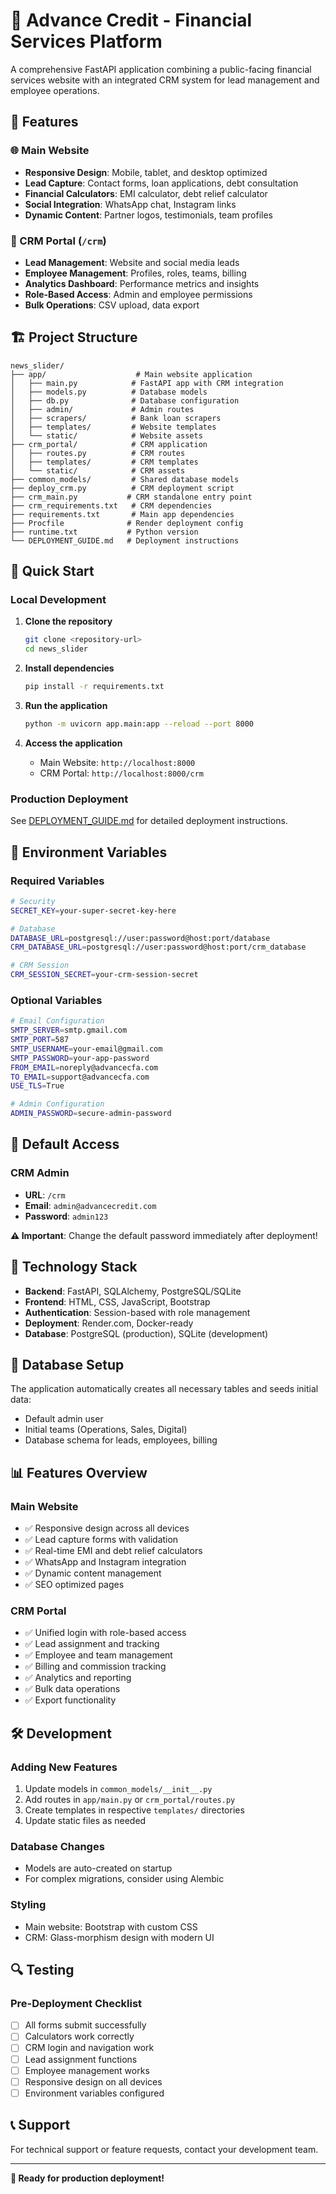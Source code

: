 # 🏦 Advance Credit - Financial Services Platform

A comprehensive FastAPI application combining a public-facing financial services website with an integrated CRM system for lead management and employee operations.

## **🎯 Features**

### **🌐 Main Website**
- **Responsive Design**: Mobile, tablet, and desktop optimized
- **Lead Capture**: Contact forms, loan applications, debt consultation
- **Financial Calculators**: EMI calculator, debt relief calculator
- **Social Integration**: WhatsApp chat, Instagram links
- **Dynamic Content**: Partner logos, testimonials, team profiles

### **🔐 CRM Portal** (`/crm`)
- **Lead Management**: Website and social media leads
- **Employee Management**: Profiles, roles, teams, billing
- **Analytics Dashboard**: Performance metrics and insights
- **Role-Based Access**: Admin and employee permissions
- **Bulk Operations**: CSV upload, data export

## **🏗️ Project Structure**

```
news_slider/
├── app/                    # Main website application
│   ├── main.py            # FastAPI app with CRM integration
│   ├── models.py          # Database models
│   ├── db.py              # Database configuration
│   ├── admin/             # Admin routes
│   ├── scrapers/          # Bank loan scrapers
│   ├── templates/         # Website templates
│   └── static/            # Website assets
├── crm_portal/            # CRM application
│   ├── routes.py          # CRM routes
│   ├── templates/         # CRM templates
│   └── static/            # CRM assets
├── common_models/         # Shared database models
├── deploy_crm.py          # CRM deployment script
├── crm_main.py           # CRM standalone entry point
├── crm_requirements.txt   # CRM dependencies
├── requirements.txt       # Main app dependencies
├── Procfile              # Render deployment config
├── runtime.txt           # Python version
└── DEPLOYMENT_GUIDE.md   # Deployment instructions
```

## **🚀 Quick Start**

### **Local Development**

1. **Clone the repository**
   ```bash
   git clone <repository-url>
   cd news_slider
   ```

2. **Install dependencies**
   ```bash
   pip install -r requirements.txt
   ```

3. **Run the application**
   ```bash
   python -m uvicorn app.main:app --reload --port 8000
   ```

4. **Access the application**
   - Main Website: `http://localhost:8000`
   - CRM Portal: `http://localhost:8000/crm`

### **Production Deployment**

See [DEPLOYMENT_GUIDE.md](DEPLOYMENT_GUIDE.md) for detailed deployment instructions.

## **🔧 Environment Variables**

### **Required Variables**
```bash
# Security
SECRET_KEY=your-super-secret-key-here

# Database
DATABASE_URL=postgresql://user:password@host:port/database
CRM_DATABASE_URL=postgresql://user:password@host:port/crm_database

# CRM Session
CRM_SESSION_SECRET=your-crm-session-secret
```

### **Optional Variables**
```bash
# Email Configuration
SMTP_SERVER=smtp.gmail.com
SMTP_PORT=587
SMTP_USERNAME=your-email@gmail.com
SMTP_PASSWORD=your-app-password
FROM_EMAIL=noreply@advancecfa.com
TO_EMAIL=support@advancecfa.com
USE_TLS=True

# Admin Configuration
ADMIN_PASSWORD=secure-admin-password
```

## **🔐 Default Access**

### **CRM Admin**
- **URL**: `/crm`
- **Email**: `admin@advancecredit.com`
- **Password**: `admin123`

**⚠️ Important**: Change the default password immediately after deployment!

## **📱 Technology Stack**

- **Backend**: FastAPI, SQLAlchemy, PostgreSQL/SQLite
- **Frontend**: HTML, CSS, JavaScript, Bootstrap
- **Authentication**: Session-based with role management
- **Deployment**: Render.com, Docker-ready
- **Database**: PostgreSQL (production), SQLite (development)

## **🔄 Database Setup**

The application automatically creates all necessary tables and seeds initial data:
- Default admin user
- Initial teams (Operations, Sales, Digital)
- Database schema for leads, employees, billing

## **📊 Features Overview**

### **Main Website**
- ✅ Responsive design across all devices
- ✅ Lead capture forms with validation
- ✅ Real-time EMI and debt relief calculators
- ✅ WhatsApp and Instagram integration
- ✅ Dynamic content management
- ✅ SEO optimized pages

### **CRM Portal**
- ✅ Unified login with role-based access
- ✅ Lead assignment and tracking
- ✅ Employee and team management
- ✅ Billing and commission tracking
- ✅ Analytics and reporting
- ✅ Bulk data operations
- ✅ Export functionality

## **🛠️ Development**

### **Adding New Features**
1. Update models in `common_models/__init__.py`
2. Add routes in `app/main.py` or `crm_portal/routes.py`
3. Create templates in respective `templates/` directories
4. Update static files as needed

### **Database Changes**
- Models are auto-created on startup
- For complex migrations, consider using Alembic

### **Styling**
- Main website: Bootstrap with custom CSS
- CRM: Glass-morphism design with modern UI

## **🔍 Testing**

### **Pre-Deployment Checklist**
- [ ] All forms submit successfully
- [ ] Calculators work correctly
- [ ] CRM login and navigation work
- [ ] Lead assignment functions
- [ ] Employee management works
- [ ] Responsive design on all devices
- [ ] Environment variables configured

## **📞 Support**

For technical support or feature requests, contact your development team.

---

**🎉 Ready for production deployment!** 